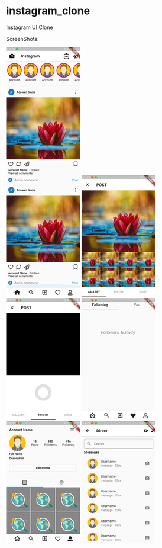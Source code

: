 # instagram_clone
Instagram UI Clone

ScreenShots:

<img src="https://github.com/jagrut-18/instagram_clone/blob/master/screenshots/Screenshot_1.png" width="200">

<img src="https://github.com/jagrut-18/instagram_clone/blob/master/screenshots/Screenshot_2.png" width="200">

<img src="https://github.com/jagrut-18/instagram_clone/blob/master/screenshots/Screenshot_3.png" width="200">

<img src="https://github.com/jagrut-18/instagram_clone/blob/master/screenshots/Screenshot_4.png" width="200">

<img src="https://github.com/jagrut-18/instagram_clone/blob/master/screenshots/Screenshot_5.png" width="200">

<img src="https://github.com/jagrut-18/instagram_clone/blob/master/screenshots/Screenshot_6.png" width="200">
